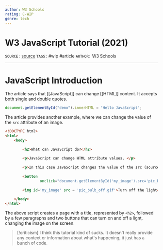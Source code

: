 ```yaml
---
author: W3 Schools
rating: C-WIP
genre: tech
---
```

# W3 JavaScript Tutorial (2021)
`SOURCE:` [source](https://www.w3schools.com/js/default.asp)
`TAGS:` #wip #article 
`AUTHOR:` W3 Schools

---
# JavaScript Introduction
The article says that [[JavaScript]] can change [[HTML]] content. It accepts both single and double quotes. 

```javascript
document.getElementById("demo").innerHTML = "Hello JavaScript";
```

The article provides another example, where we can change the value of the `src` attribute of an image. 

```html
<!DOCTYPE html>
<html>
	<body>
	
		<h2>What can JavaScript do?</h2>
		
		<p>JavaScript can change HTML attribute values. </p>
		
		<p>In this case JavaScript changes the value of the src (source) attribute of an image</p>
		
		<button
				onclick="document.getElementById('my_image').src='pic_bulb_on.gif'">Turn on the light</button>
		
		<img id='my_image' src = 'pic_bulb_off.gif'>Turn off the light</button>
	
	</body>
</html>
```

The above script creates a page with a title, represented by `<h2>`, followed by a few paragraphs and two buttons that can turn on and off a lignt, changing the image on the screen. 

> [!criticism]
> I think this tutorial kind of sucks. It doesn't really provide any context or information about what's happening, it just has a bunch of code. 